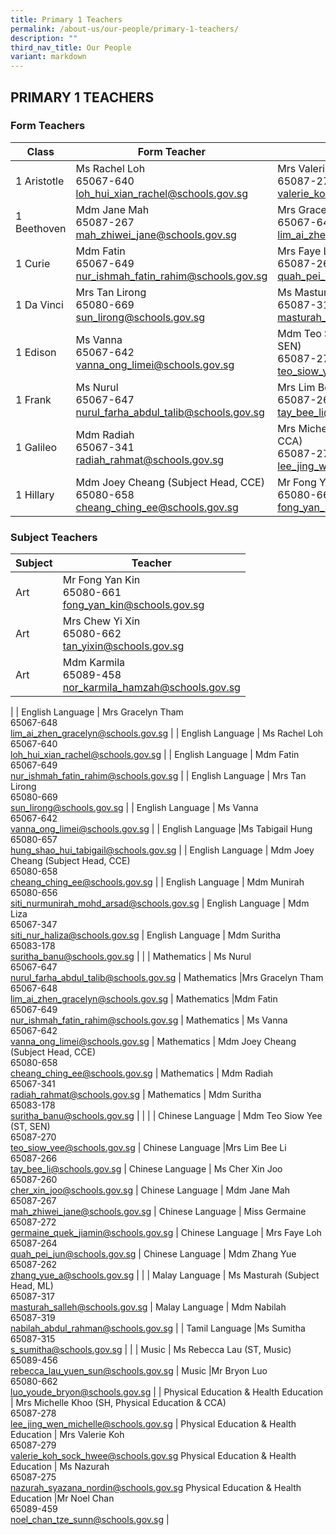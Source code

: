 ```yaml
---
title: Primary 1 Teachers
permalink: /about-us/our-people/primary-1-teachers/
description: ""
third_nav_title: Our People
variant: markdown
---
```

## PRIMARY 1 TEACHERS

### Form Teachers

| Class | Form Teacher | Form Teacher |
|---|---|---|
| 1 Aristotle | Ms Rachel Loh <br>65067-640<br>[loh\_hui\_xian\_rachel@schools.gov.sg](mailto:loh\_hui\_xian\_rachel@schools.gov.sg) | Mrs Valerie Koh<br>65087-279<br>[valerie\_koh\_sock\_hwee@schools.gov.sg](mailto:valerie\_koh\_sock\_hwee@schools.gov.sg) |
| 1 Beethoven | Mdm Jane Mah<br>65087-267<br>[mah\_zhiwei\_jane@schools.gov.sg](mailto:mah\_zhiwei\_jane@schools.gov.sg) | Mrs Gracelyn Tham<br>65067-648<br>[lim\_ai\_zhen\_gracelyn@schools.gov.sg](mailto:lim\_ai\_zhen\_gracelyn@schools.gov.sg) |
| 1 Curie | Mdm Fatin<br>65067-649<br>[nur\_ishmah\_fatin\_rahim@schools.gov.sg](mailto:nur\_ishmah\_fatin\_rahim@schools.gov.sg) | Mrs Faye Loh<br>65087-264<br>[quah\_pei\_jun@schools.gov.sg](mailto:quah\_pei\_jun@schools.gov.sg) |
| 1 Da Vinci | Mrs Tan Lirong<br>65080-669<br>[sun\_lirong@schools.gov.sg](mailto:sun\_lirong@schools.gov.sg) | Ms Masturah  (Subject Head, ML)<br>65087-317<br>[masturah\_salleh@schools.gov.sg](mailto:masturah\_salleh@schools.gov.sg) |
| 1 Edison | Ms Vanna<br>65067-642<br>[vanna\_ong\_limei@schools.gov.sg](mailto:vanna\_ong\_limei@schools.gov.sg) | Mdm Teo Siow Yee  (Senior Teacher, SEN)<br>65087-270<br>[teo\_siow\_yee@schools.gov.sg](mailto:teo\_siow\_yee@schools.gov.sg) |
| 1 Frank | Ms Nurul<br>65067-647<br>[nurul\_farha\_abdul\_talib@schools.gov.sg](mailto:nurul\_farha\_abdul\_talib@schools.gov.sg) | Mrs Lim Bee Li<br>65087-266<br>[tay\_bee\_li@schools.gov.sg](mailto:tay\_bee\_li@schools.gov.sg) | 
| 1 Galileo | Mdm Radiah<br>65067-341<br>[radiah\_rahmat@schools.gov.sg](mailto:radiah\_rahmat@schools.gov.sg) | Mrs Michelle Khoo (Subject Head, PE &amp; CCA)<br>65087-278<br>[lee\_jing\_wen\_michelle@schools.gov.sg](mailto:lee\_jing\_wen\_michelle@schools.gov.sg) |
| 1 Hillary |Mdm Joey Cheang (Subject Head, CCE)<br>65080-658<br>[cheang\_ching\_ee@schools.gov.sg](mailto:cheang\_ching\_ee@schools.gov.sg) | Mr Fong Yan Kin<br>65080-661<br>[fong\_yan\_kin@schools.gov.sg](mailto:fong\_yan\_kin@schools.gov.sg) |


### Subject Teachers

| Subject | Teacher |
|---|---|
| Art | Mr Fong Yan Kin<br>65080-661<br>[fong_yan_kin@schools.gov.sg](mailto:fong_yan_kin@schools.gov.sg) |
| Art |Mrs Chew Yi Xin<br>65080-662<br>[tan\_yixin@schools.gov.sg](mailto:tan\_yixin@schools.gov.sg) |
| Art |Mdm Karmila<br>65089-458<br>[nor\_karmila\_hamzah@schools.gov.sg](mailto:nor\_karmila\_hamzah@schools.gov.sg) |
|
| English Language |  Mrs Gracelyn Tham <br>65067-648<br>[lim\_ai\_zhen\_gracelyn@schools.gov.sg](mailto:lim\_ai\_zhen\_gracelyn@schools.gov.sg) |
| English Language |  Ms Rachel Loh<br>65067-640<br>[loh\_hui\_xian\_rachel@schools.gov.sg](mailto:loh\_hui\_xian\_rachel@schools.gov.sg) |
| English Language | Mdm Fatin<br>65067-649<br>[nur\_ishmah\_fatin\_rahim@schools.gov.sg](mailto:nur\_ishmah\_fatin\_rahim@schools.gov.sg) |
| English Language | Mrs Tan Lirong<br>65080-669<br>[sun\_lirong@schools.gov.sg](mailto:sun\_lirong@schools.gov.sg) |
| English Language | Ms Vanna<br>65067-642<br>[vanna\_ong\_limei@schools.gov.sg](mailto:vanna\_ong\_limei@schools.gov.sg) |
| English Language |Ms Tabigail Hung<br>65080-657<br>[hung\_shao\_hui\_tabigail@schools.gov.sg](mailto:hung\_shao\_hui\_tabigail@schools.gov.sg) |
| English Language | Mdm Joey Cheang (Subject Head, CCE)<br>65080-658<br>[cheang\_ching\_ee@schools.gov.sg](mailto:cheang\_ching\_ee@schools.gov.sg)  |
| English Language | Mdm Munirah<br>65080-656<br>[siti\_nurmunirah\_mohd\_arsad@schools.gov.sg](mailto:siti\_nurmunirah\_mohd\_arsad@schools.gov.sg)  |
 English Language | Mdm Liza<br>65067-347<br>[siti\_nur\_haliza@schools.gov.sg](mailto:siti\_nur\_haliza@schools.gov.sg)
| English Language | Mdm Suritha<br>65083-178<br>[suritha\_banu@schools.gov.sg](mailto:suritha\_banu@schools.gov.sg) |
| 
| Mathematics | Ms Nurul<br>65067-647<br>[nurul\_farha\_abdul\_talib@schools.gov.sg](mailto:nurul\_farha\_abdul\_talib@schools.gov.sg) |
Mathematics |Mrs Gracelyn Tham <br>65067-648<br>[lim\_ai\_zhen\_gracelyn@schools.gov.sg](mailto:lim\_ai\_zhen\_gracelyn@schools.gov.sg) |
Mathematics |Mdm Fatin<br>65067-649<br>[nur\_ishmah\_fatin\_rahim@schools.gov.sg](mailto:nur\_ishmah\_fatin\_rahim@schools.gov.sg) |
Mathematics |  Ms Vanna<br>65067-642<br>[vanna\_ong\_limei@schools.gov.sg](mailto:vanna\_ong\_limei@schools.gov.sg) |
Mathematics | Mdm Joey Cheang (Subject Head, CCE)<br>65080-658<br>[cheang\_ching\_ee@schools.gov.sg](mailto:cheang\_ching\_ee@schools.gov.sg) |
Mathematics | Mdm Radiah<br>65067-341<br>[radiah\_rahmat@schools.gov.sg](mailto:radiah\_rahmat@schools.gov.sg) |
Mathematics |  Mdm Suritha<br>65083-178<br>[suritha\_banu@schools.gov.sg](mailto:suritha\_banu@schools.gov.sg) | |
|
| Chinese Language  | Mdm Teo Siow Yee (ST, SEN)<br>65087-270<br>[teo\_siow\_yee@schools.gov.sg](mailto:teo\_siow\_yee@schools.gov.sg) |
Chinese Language  |Mrs Lim Bee Li<br>65087-266<br>[tay\_bee\_li@schools.gov.sg](mailto:tay\_bee\_li@schools.gov.sg) |
Chinese Language  | Ms Cher Xin Joo<br>65087-260<br>[cher\_xin\_joo@schools.gov.sg](mailto:cher\_xin\_joo@schools.gov.sg) |
Chinese Language  | Mdm Jane Mah<br>65087-267<br>[mah\_zhiwei\_jane@schools.gov.sg](mailto:mah\_zhiwei\_jane@schools.gov.sg)  |
Chinese Language  | Miss Germaine<br>65087-272<br>[germaine\_quek\_jiamin@schools.gov.sg](mailto:germaine\_quek\_jiamin@schools.gov.sg) |
Chinese Language  | Mrs Faye Loh<br>65087-264<br>[quah\_pei\_jun@schools.gov.sg](mailto:quah\_pei\_jun@schools.gov.sg) |
Chinese Language  | Mdm Zhang Yue<br>65087-262<br>[zhang\_yue\_a@schools.gov.sg](mailto:zhang\_yue\_a@schools.gov.sg) |
|
| Malay Language | Ms Masturah  (Subject Head, ML)<br>65087-317<br>[masturah\_salleh@schools.gov.sg](mailto:masturah\_salleh@schools.gov.sg) |
Malay Language | Mdm Nabilah<br>65087-319 <br>[nabilah\_abdul\_rahman@schools.gov.sg](mailto:nabilah\_abdul\_rahman@schools.gov.sg)
|
| Tamil Language |Ms Sumitha<br>65087-315<br>[s\_sumitha@schools.gov.sg](mailto:s\_sumitha@schools.gov.sg) |
|
| Music | Ms Rebecca Lau (ST, Music)<br>65089-456<br>[rebecca\_lau\_yuen\_sun@schools.gov.sg](mailto:rebecca\_lau\_yuen\_sun@schools.gov.sg) |
Music |Mr Bryon Luo<br>65080-662<br>[luo\_youde\_bryon@schools.gov.sg](mailto:luo\_youde\_bryon@schools.gov.sg) 
|
| Physical Education &amp; Health Education | Mrs Michelle Khoo (SH, Physical Education &amp; CCA)<br>65087-278<br>[lee\_jing\_wen\_michelle@schools.gov.sg](mailto:lee\_jing\_wen\_michelle@schools.gov.sg) |
Physical Education &amp; Health Education | Mrs Valerie Koh<br>65087-279<br>[valerie\_koh\_sock\_hwee@schools.gov.sg](mailto:valerie\_koh\_sock\_hwee@schools.gov.sg)
Physical Education &amp; Health Education | Ms Nazurah<br>65087-275<br>[nazurah\_syazana\_nordin@schools.gov.sg](mailto:nazurah\_syazana\_nordin@schools.gov.sg)
Physical Education &amp; Health Education |Mr Noel Chan<br>65089-459 <br>[noel\_chan\_tze\_sunn@schools.gov.sg](mailto:noel\_chan\_tze\_sunn@schools.gov.sg)
|